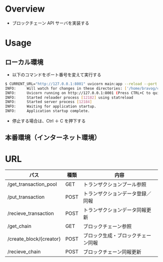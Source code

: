 # Overview

- ブロックチェーン API サーバを実装する

# Usage

## ローカル環境

- 以下のコマンドをポート番号を変えて実行する

```bash
$ CURRENT_URL="http://127.0.0.1:8001" uvicorn main:app --reload --port 8001
INFO:     Will watch for changes in these directories: ['/home/bravog/code/python/blockchain/blockchain']
INFO:     Uvicorn running on http://127.0.0.1:8001 (Press CTRL+C to quit)
INFO:     Started reloader process [12182] using statreload
INFO:     Started server process [12184]
INFO:     Waiting for application startup.
INFO:     Application startup complete.

```

- 停止する場合は、Ctrl ＋ C を押下する

## 本番環境（インターネット環境）

# URL

| パス                    | 種類 | 内容                               |
| ----------------------- | ---- | ---------------------------------- |
| /get_transaction_pool   | GET  | トランザクションプール参照         |
| /put_transaction        | POST | トランザクションデータ登録／同報   |
| /recieve_transaction    | POST | トランザクションデータ同報更新     |
| /get_chain              | GET  | ブロックチェーン参照               |
| /create_block/{creator} | POST | ブロック生成・ブロックチェーン同報 |
| /recieve_chain          | POST | ブロックチェーン同報更新           |
